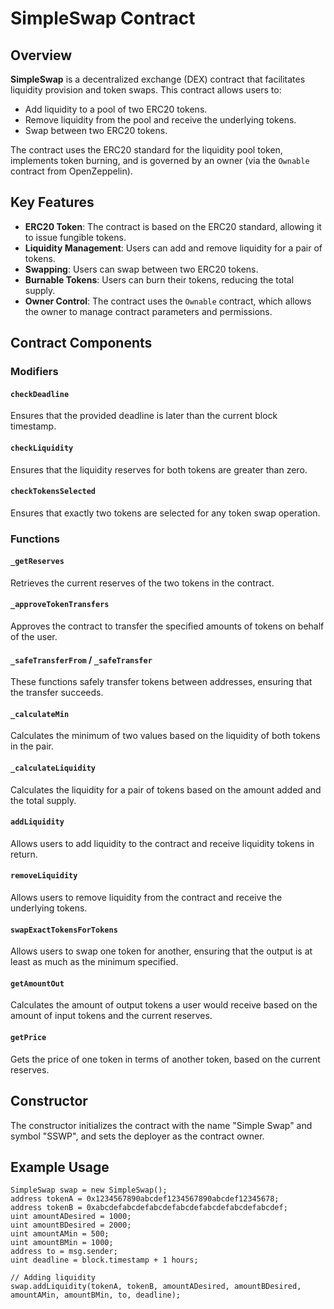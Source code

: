 # SimpleSwap Contract

## Overview

**SimpleSwap** is a decentralized exchange (DEX) contract that facilitates liquidity provision and token swaps. This contract allows users to:

- Add liquidity to a pool of two ERC20 tokens.
- Remove liquidity from the pool and receive the underlying tokens.
- Swap between two ERC20 tokens.

The contract uses the ERC20 standard for the liquidity pool token, implements token burning, and is governed by an owner (via the `Ownable` contract from OpenZeppelin).

## Key Features

- **ERC20 Token**: The contract is based on the ERC20 standard, allowing it to issue fungible tokens.
- **Liquidity Management**: Users can add and remove liquidity for a pair of tokens.
- **Swapping**: Users can swap between two ERC20 tokens.
- **Burnable Tokens**: Users can burn their tokens, reducing the total supply.
- **Owner Control**: The contract uses the `Ownable` contract, which allows the owner to manage contract parameters and permissions.
  
## Contract Components

### Modifiers

#### `checkDeadline`

Ensures that the provided deadline is later than the current block timestamp.

#### `checkLiquidity`

Ensures that the liquidity reserves for both tokens are greater than zero.

#### `checkTokensSelected`

Ensures that exactly two tokens are selected for any token swap operation.

### Functions

#### `_getReserves`

Retrieves the current reserves of the two tokens in the contract.

#### `_approveTokenTransfers`

Approves the contract to transfer the specified amounts of tokens on behalf of the user.

#### `_safeTransferFrom` / `_safeTransfer`

These functions safely transfer tokens between addresses, ensuring that the transfer succeeds.

#### `_calculateMin`

Calculates the minimum of two values based on the liquidity of both tokens in the pair.

#### `_calculateLiquidity`

Calculates the liquidity for a pair of tokens based on the amount added and the total supply.

#### `addLiquidity`

Allows users to add liquidity to the contract and receive liquidity tokens in return.

#### `removeLiquidity`

Allows users to remove liquidity from the contract and receive the underlying tokens.

#### `swapExactTokensForTokens`

Allows users to swap one token for another, ensuring that the output is at least as much as the minimum specified.

#### `getAmountOut`

Calculates the amount of output tokens a user would receive based on the amount of input tokens and the current reserves.

#### `getPrice`

Gets the price of one token in terms of another token, based on the current reserves.

## Constructor

The constructor initializes the contract with the name "Simple Swap" and symbol "SSWP", and sets the deployer as the contract owner.

## Example Usage

```solidity
SimpleSwap swap = new SimpleSwap();
address tokenA = 0x1234567890abcdef1234567890abcdef12345678;
address tokenB = 0xabcdefabcdefabcdefabcdefabcdefabcdefabcdef;
uint amountADesired = 1000;
uint amountBDesired = 2000;
uint amountAMin = 500;
uint amountBMin = 1000;
address to = msg.sender;
uint deadline = block.timestamp + 1 hours;

// Adding liquidity
swap.addLiquidity(tokenA, tokenB, amountADesired, amountBDesired, amountAMin, amountBMin, to, deadline);
